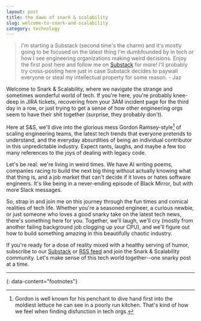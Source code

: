 ```yaml
---
layout: post
title: the dawn of snark & scalability
slug: welcome-to-snark-and-scalability
category: technology
---
```

> I'm starting a Substack (second time's the charm) and it's mostly going to be focused on the latest thing I'm dumbfounded by in tech or how I see engineering organizations making weird decisions. Enjoy the first post here and follow me on [Substack](https://snarkandscalability.substack.com) for more! I'll probably try cross-posting here just in case Substack decides to paywall everyone or steal my intellectual property for some reason. - Jaz

Welcome to Snark & Scalability, where we navigate the strange and sometimes wonderful world of tech. If you're here, you're probably knee-deep in JIRA tickets, recovering from your 3AM incident page for the third day in a row, or just trying to get a sense of how other engineering orgs seem to have their shit together (surprise, they probably don't).

Here at S&S, we'll dive into the glorious mess Gordon Ramsey-style[^1] of scaling engineering teams, the latest tech trends that everyone pretends to understand, and the everyday absurdities of being an individual contributor in this unpredictable industry. Expect rants, laughs, and maybe a few too many references to the joys of dealing with legacy code.

Let's be real: we're living in weird times. We have AI writing poems, companies racing to build the next big thing without actually knowing what that thing is, and a job market that can't decide if it loves or hates software engineers. It's like being in a never-ending episode of Black Mirror, but with more Slack messages.

So, strap in and join me on this journey through the fun times and comical realities of tech life. Whether you're a seasoned engineer, a curious newbie, or just someone who loves a good snarky take on the latest tech news, there's something here for you. Together, we'll laugh, we'll cry (mostly from another failing background job clogging up your CPU), and we'll figure out how to build something amazing in this beautifully chaotic industry.

If you're ready for a dose of reality mixed with a healthy serving of humor, subscribe to our [Substack](https://snarkandscalability.substack.com) or [RSS feed](/feed.xml) and join the Snark & Scalability community. Let's make sense of this tech world together--one snarky post at a time.

---
{: data-content="footnotes"}

[^1]: Gordon is well known for his penchant to dive hand first into the moldiest lettuce he can see in a poorly run kitchen. That's kind of how we feel when finding disfunction in tech orgs.